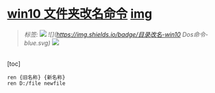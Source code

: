 # [win10 文件夹改名命令](./)  [img](./img)     

> ######  _标签:_   ![](https://img.shields.io/badge/技术类-yellowgreen.svg) ![](https://img.shields.io/badge/目录改名-win10 Dos命令-blue.svg) [![](https://img.shields.io/badge/链接-改名DOS命令-brightgreen.svg)](https://jingyan.baidu.com/article/20095761a4e3518a0721b4dc.html) 
>

[toc]    



```
ren {旧名称} {新名称}
ren D:/file newfile
```

